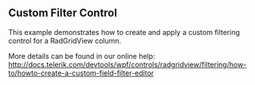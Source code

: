 ## Custom Filter Control
This example demonstrates how to create and apply a custom filtering control for a RadGridView column.

More details can be found in our online help:
http://docs.telerik.com/devtools/wpf/controls/radgridview/filtering/how-to/howto-create-a-custom-field-filter-editor

[//]: <KeyWords: create, column>